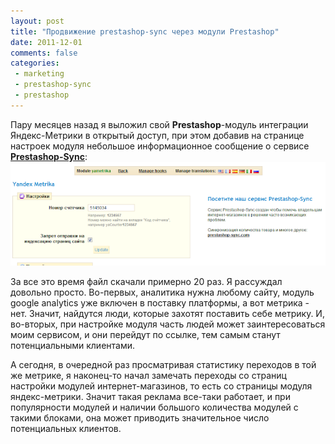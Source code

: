 ```yaml
---
layout: post
title: "Продвижение prestashop-sync через модули Prestashop"
date: 2011-12-01
comments: false
categories:
 - marketing
 - prestashop-sync
 - prestashop
---
```



Пару месяцев назад я выложил свой **Prestashop**-модуль интеграции Яндекс-Метрики в открытый  доступ, при этом добавив на странице настроек модуля небольшое информационное сообщение о сервисе **<a href="http://prestashop-sync.com/">Prestashop-Sync</a>**:
![](/images/blog/metrika_adv.png)

За все это время файл скачали примерно 20 раз.
Я рассуждал довольно просто. Во-первых, аналитика нужна любому сайту, модуль google analytics уже включен в поставку платформы, а вот метрика - нет. Значит, найдутся люди, которые захотят поставить себе метрику.
И, во-вторых, при настройке модуля часть людей может заинтересоваться моим сервисом, и они перейдут по ссылке, тем самым станут потенциальными клиентами.

А сегодня, в очередной раз просматривая статистику переходов в той же метрике, я наконец-то начал замечать переходы со страниц настройки модулей интернет-магазинов, то есть со страницы модуля яндекс-метрики.
Значит такая реклама все-таки работает, и при популярности модулей и наличии большого количества модулей с такими блоками, она может приводить значительное число потенциальных клиентов.
